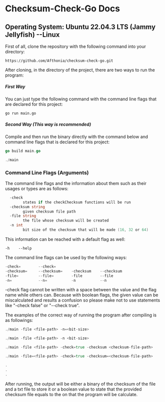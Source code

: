 # Checksum-Check-Go Docs

## Operating System: Ubuntu 22.04.3 LTS (Jammy Jellyfish) --Linux

First of all, clone the repository with the following command into your directory:

`https://github.com/Afthonia/checksum-check-go.git`

After cloning, in the directory of the project, there are two ways to run the program:

##### First Way

You can just type the following command with the command line flags that are declared for this project:

`go run main.go`

##### Second Way (This way is recommended)

Compile and then run the binary directly with the command below and command line flags that is declared for this project:

```go
go build main.go

./main
```

### Command Line Flags (Arguments)

The command line flags and the information about them such as their usages or types are as follows:

```go
  -check
        states if the checkChecksum functions will be run
  -checksum string
        given checksum file path
  -file string
        the file whose checksum will be created
  -n int
        bit size of the checksum that will be made (16, 32 or 64)
```

This information can be reached with a default flag as well:

`-h    --help`

The command line flags can be used by the following ways:

```go
-check=        --check=
-checksum=     --checksum=    -checksum    --checksum
-file=         --file=        -file        --file
-n=            --n=           -n           --n
```

-check flag cannot be written with a space between the value and the flag name while others can. Because with boolean flags, the given value can be miscalculated and results a confusion so please make not to use statements like "-check false" or "--check true".

The examples of the correct way of running the program after compiling is as followings:

```go
./main -file <file-path> -n=<bit-size>

./main -file <file-path> -n <bit-size>

./main -file <file-path> -check=true -checksum <checksum-file-path>

./main -file=<file-path> -check=true -checksum=<checksum-file-path>

.
.
.

```

After running, the output will be either a binary of the checksum of the file and a txt file to store it or a boolean value to state that the provided checksum file equals to the on that the program will be calculate.

